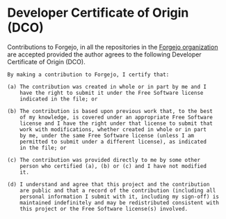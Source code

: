# Developer Certificate of Origin (DCO)

Contributions to Forgejo, in all the repositories in the [Forgejo organization](https://codeberg.org/forgejo) are accepted provided the author agrees to the following Developer Certificate of Origin (DCO).

```
By making a contribution to Forgejo, I certify that:

(a) The contribution was created in whole or in part by me and I
    have the right to submit it under the Free Software license
    indicated in the file; or

(b) The contribution is based upon previous work that, to the best
    of my knowledge, is covered under an appropriate Free Software
    license and I have the right under that license to submit that
    work with modifications, whether created in whole or in part
    by me, under the same Free Software license (unless I am
    permitted to submit under a different license), as indicated
    in the file; or

(c) The contribution was provided directly to me by some other
    person who certified (a), (b) or (c) and I have not modified
    it.

(d) I understand and agree that this project and the contribution
    are public and that a record of the contribution (including all
    personal information I submit with it, including my sign-off) is
    maintained indefinitely and may be redistributed consistent with
    this project or the Free Software license(s) involved.
```